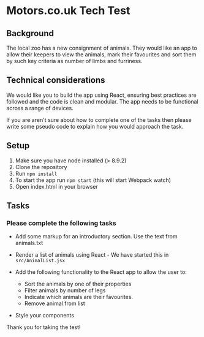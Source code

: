 # Motors.co.uk Tech Test

## Background
The local zoo has a new consignment of animals. They would like an app to allow their keepers to view the animals, mark their favourites and sort them by such key criteria as number of limbs and furriness.

## Technical considerations
We would like you to build the app using React, ensuring best practices are followed and the code is clean and modular. The app needs to be functional across a range of devices.

If you are aren't sure about how to complete one of the tasks then please write some pseudo code to explain how you would approach the task.

## Setup
1. Make sure you have node installed (> 8.9.2) 
2. Clone the repository
2. Run `npm install`
3. To start the app run `npm start` (this will start Webpack watch)
4. Open index.html in your browser

## Tasks

### Please complete the following tasks

* Add some markup for an introductory section. Use the text from animals.txt
* Render a list of animals using React - We have started this in `src/AnimalList.jsx`
* Add the following functionality to the React app to allow the user to:

    * Sort the animals by one of their properties
    * Filter animals by number of legs
    * Indicate which animals are their favourites.
    * Remove animal from list
* Style your components

Thank you for taking the test!